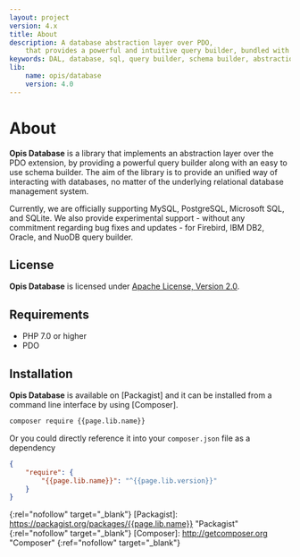```yaml
---
layout: project
version: 4.x
title: About
description: A database abstraction layer over PDO, 
    that provides a powerful and intuitive query builder, bundled with an easy to use schema builder
keywords: DAL, database, sql, query builder, schema builder, abstraction layer
lib: 
    name: opis/database
    version: 4.0
---
```

# About

**Opis Database** is a library that implements an abstraction layer over the PDO extension, 
by providing a powerful query builder along with an easy to use schema builder.
The aim of the library is to provide an unified way of interacting with databases,
no matter of the underlying relational database management system. 

Currently, we are officially supporting MySQL, PostgreSQL, Microsoft SQL, and SQLite.
We also provide experimental support - without any commitment regarding bug fixes and updates - 
for Firebird, IBM DB2, Oracle, and NuoDB query builder.

## License

**Opis Database** is licensed under [Apache License, Version 2.0][apache_license].

## Requirements

* PHP 7.0 or higher
* PDO

## Installation

**Opis Database** is available on [Packagist] and it can be installed from a 
command line interface by using [Composer]. 

```bash
composer require {{page.lib.name}}
```

Or you could directly reference it into your `composer.json` file as a dependency

```json
{
    "require": {
        "{{page.lib.name}}": "^{{page.lib.version}}"
    }
}
```


[apache_license]: http://www.apache.org/licenses/LICENSE-2.0 "Project license" 
{:rel="nofollow" target="_blank"}
[Packagist]: https://packagist.org/packages/{{page.lib.name}} "Packagist" 
{:rel="nofollow" target="_blank"}
[Composer]: http://getcomposer.org "Composer" 
{:ref="nofollow" target="_blank"}
